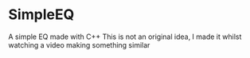 # SimpleEQ
A simple EQ made with C++
This is not an original idea, I made it whilst watching a video making something similar
